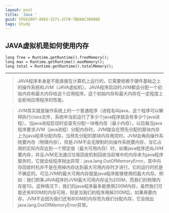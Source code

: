 ```yaml
---
layout: post
title: 'Java '
guid: 5FE62897-A9E6-3271-2CFB-7BD8AC3B9086
tags: Study
---
```


##  JAVA虚拟机是如何使用内存

	long free = Runtime.getRuntime().freeMemory();
	long max = Runtime.getRuntime().maxMemory();
	long total = Runtime.getRuntime().totalMemory();
	
----------
 >   JAVA程序本身是不能直接在计算机上运行的，它需要依赖于硬件基础之上的操作系统和JVM（JAVA虚拟机）。JAVA程序启动时JVM都会分配一个初始内存和最大内存给这个应用程序。这个初始内存和最大内存在一定程度上会影响应用程序的性能。

 >   JVM其实就是操作系统上的一个普通程序（进程名叫java，这个程序可以解释执行class文件，系统中当前运行了多少个java程序就会有多少个java进程）。当java进程启动时会首先分配一块堆内存（最小内存），以后每当java程序要求JVM（java进程）分配内存时，JVM就会在预先分配的那块内存上为java程序分配内存，当预先分配的那块内存用完时，JVM会再向操作系统要内存（物理内存），但是JVM不会无限制的向操作系统要内存，当它占用的实际内存达到一个预定值（最大可用内存）时，如果java程序还向JVM要内存，并且JVM无法通过垃圾回收机制回收当前堆中的内存来为java程序服务时，它就会给程序抛出异常：java.lang.OutOfMemoryError。其中内存回收时机并不是在用掉内存达到最大可用内存时才进行，它的运行时机是不确定的。可见JVM的最大可用内存就是java程序能够使用的最大内存。例如：我们把某JAVA程序的JVM最大可用内存设为200M，而我们的物理内存是1G。这种情况下，我们的java程序最多能使用200M内存，虽然我们可能还有800M的内存可用，但是当我们的程序用掉200M后，如果再要内存，JVM不会因为我们还有800M的内存而为我们分配内存，它会抛出java.lang.OutOfMemoryError异常。
